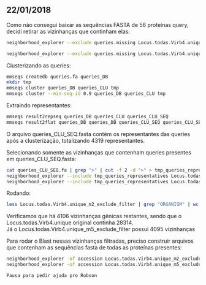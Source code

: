 ## 22/01/2018


Como não consegui baixar as sequências FASTA de 56 proteínas query, decidi retirar as vizinhanças que continham elas:
```bash
neighborhood_explorer --exclude queries.missing Locus.todas.Virb4.unique_m2 > Locus.todas.Virb4.unique_m2_exclude
```

```bash
neighborhood_explorer --exclude queries.missing Locus.todas.Virb4.unique_m5 > Locus.todas.Virb4.unique_m5_exclude
```

Clusterizando as queries:

```bash
mmseqs createdb queries.fa queries_DB
mkdir tmp
mmseqs cluster queries_DB queries_CLU tmp
mmseqs cluster --min-seq-id 0.9 queries_DB queries_CLU tmp
```

Extraindo representantes:

```bash
mmseqs result2repseq queries_DB queries_CLU queries_CLU_SEQ
mmseqs result2flat queries_DB queries_DB queries_CLU_SEQ queries_CLU_SEQ.fasta
```

O arquivo queries_CLU_SEQ.fasta contém os representantes das queries após a clusterização, totalizando 4319 representantes.  

Selecionando somente as vizinhanças que contenham queries presentes em queries_CLU_SEQ.fasta:
```bash
cat queries_CLU_SEQ.fa | grep ">" | cut -f 2 -d ">" > tmp_queries_representatives
neighborhood_explorer --include tmp_queries_representatives Locus.todas.Virb4.unique_m2_exclude > Locus.todas.Virb4.unique_m2_exclude_filter
neighborhood_explorer --include tmp_queries_representatives Locus.todas.Virb4.unique_m5_exclude > Locus.todas.Virb4.unique_m5_exclude_filter
```
Rodando:
```bash
less Locus.todas.Virb4.unique_m2_exclude_filter | grep "ORGANISM" | wc -l
```
Verificamos que há 4106 vizinhanças gênicas restantes, sendo que o Locus.todas.Virb4.unique original continha 28314.  
Já o Locus.todas.Virb4.unique_m5_exclude_filter possui 4095 vizinhanças  

Para rodar o Blast nessas vizinhanças filtradas, preciso construir arquivos que contenham as sequências fasta de todas as proteínas
presentes:
  
```bash
neighborhood_explorer -of accession Locus.todas.Virb4.unique_m2_exclude_filter > accessions_m2_exclude_filter
neighborhood_explorer -of accession Locus.todas.Virb4.unique_m5_exclude_filter > accessions_m5_exclude_filter

Pausa para pedir ajuda pro Robson





